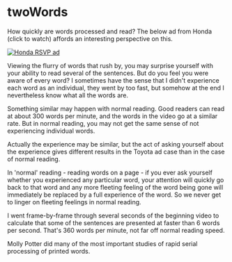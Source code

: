 # twoWords
How quickly are words processed and read? 
The below ad from Honda (click to watch) affords an interesting perspective on this.

[![Honda RSVP ad](http://img.youtube.com/vi/7MJcWEeft10/0.jpg)](
https://www.youtube.com/watch?v=7MJcWEeft10
)

Viewing the flurry of words that rush by, you may surprise yourself with your ability to read several of the sentences. But do you feel you were aware of every word? I sometimes have the sense that I didn't experience each word as an individual, they went by too fast, but somehow at the end I nevertheless know what all the words are.

Something similar may happen with normal reading. Good readers can read at about 300 words per minute, and the words in the video go at a similar rate. But in normal reading, you may not get the same sense of not experiencing individual words.

Actually the experience may be similar, but the act of asking yourself about the experience gives different results in the Toyota ad case than in the case of normal reading.

In 'normal' reading - reading words on a page - if you ever ask yourself whether you experienced any particular word, your attention will quickly go back to that word and any more fleeting feeling of the word being gone will immediately be replaced by a full experience of the word.  So we never get to linger on fleeting feelings in normal reading.

I went frame-by-frame through several seconds of the beginning video to calculate that some of the sentences are presented at faster than 6 words per second. That's 360 words per minute, not far off normal reading speed.

<!---Limits.
:02 We all got them. That .. :03 that tells you that you've done all you could do.
:04 This is the furthest I can go :04
:05 I will not be able to top that :05
I have given my best :06
But when you force yourself to push :06
...
-->

Molly Potter did many of the most important studies of rapid serial processing of printed words.